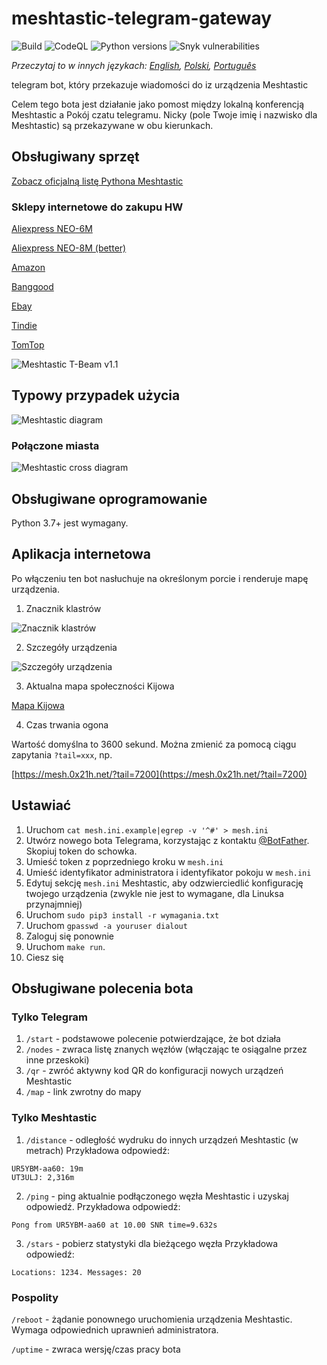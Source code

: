 # meshtastic-telegram-gateway
![Build](https://github.com/tb0hdan/meshtastic-telegram-gateway/actions/workflows/build.yml/badge.svg)
![CodeQL](https://github.com/tb0hdan/meshtastic-telegram-gateway/actions/workflows/codeql-analysis.yml/badge.svg)
![Python versions](https://shields.io/badge/python-3.7%20|%203.8%20|%203.9%20|%203.10%20|%203.11-green)
![Snyk vulnerabilities](https://img.shields.io/snyk/vulnerabilities/github/tb0hdan/meshtastic-telegram-gateway)

*Przeczytaj to w innych językach: [English](README.md), [Polski](README.pl.md), [Português](README.pt.md)*

telegram bot, który przekazuje wiadomości do iz urządzenia Meshtastic

Celem tego bota jest działanie jako pomost między lokalną konferencją Meshtastic a
Pokój czatu telegramu. Nicky (pole Twoje imię i nazwisko dla Meshtastic) są przekazywane w obu kierunkach.

## Obsługiwany sprzęt

[Zobacz oficjalną listę Pythona Meshtastic](https://github.com/meshtastic/python/blob/master/meshtastic/supported_device.py)

### Sklepy internetowe do zakupu HW

[Aliexpress NEO-6M](https://www.aliexpress.com/item/4001178678568.html)

[Aliexpress NEO-8M (better)](https://www.aliexpress.com/item/4001287221970.html)

[Amazon](https://www.amazon.com/TTGO-Meshtastic-T-Beam-Bluetooth-Battery/dp/B08GLDQDW1)

[Banggood](https://www.banggood.com/LILYGO-TTGO-Meshtastic-T-Beam-V1_1-ESP32-433-or-915-or-923Mhz-WiFi-Bluetooth-ESP32-GPS-NEO-6M-SMA-18650-Battery-Holder-With-OLED-p-1727472.html)

[Ebay](https://www.ebay.com/itm/353398290066)

[Tindie](https://www.tindie.com/products/lilygo/lilygo-ttgo-t-beam-v11-esp32/)

[TomTop](https://www.tomtop.com/p-e13012-4.html)

![Meshtastic T-Beam v1.1](https://raw.githubusercontent.com/tb0hdan/meshtastic-telegram-gateway/master/img/tbeam_11.jpeg)

## Typowy przypadek użycia

![Meshtastic diagram](https://raw.githubusercontent.com/tb0hdan/meshtastic-telegram-gateway/master/doc/MeshtasticBot.drawio.png)

### Połączone miasta

![Meshtastic cross diagram](https://raw.githubusercontent.com/tb0hdan/meshtastic-telegram-gateway/master/doc/MeshtasticBot-cross.drawio.png)

## Obsługiwane oprogramowanie

Python 3.7+ jest wymagany.

## Aplikacja internetowa

Po włączeniu ten bot nasłuchuje na określonym porcie i renderuje mapę urządzenia.

1. Znacznik klastrów

![Znacznik klastrów](https://raw.githubusercontent.com/tb0hdan/meshtastic-telegram-gateway/master/img/gmaps.png)

2. Szczegóły urządzenia

![Szczegóły urządzenia](https://raw.githubusercontent.com/tb0hdan/meshtastic-telegram-gateway/master/img/gmaps_details.png)

3. Aktualna mapa społeczności Kijowa

[Mapa Kijowa](https://mesh.0x21h.net)

4. Czas trwania ogona

Wartość domyślna to 3600 sekund. Można zmienić za pomocą ciągu zapytania `?tail=xxx`, np.

[https://mesh.0x21h.net/?tail=7200](https://mesh.0x21h.net/?tail=7200)


## Ustawiać

1. Uruchom `cat mesh.ini.example|egrep -v '^#' > mesh.ini`
2. Utwórz nowego bota Telegrama, korzystając z kontaktu [@BotFather](https://t.me/BotFather). Skopiuj token 
do schowka.
3. Umieść token z poprzedniego kroku w `mesh.ini`
4. Umieść identyfikator administratora i identyfikator pokoju w `mesh.ini`
5. Edytuj sekcję `mesh.ini` Meshtastic, aby odzwierciedlić konfigurację twojego urządzenia (zwykle nie jest 
to wymagane, dla Linuksa przynajmniej)
6. Uruchom `sudo pip3 install -r wymagania.txt`
7. Uruchom `gpasswd -a youruser dialout`
8. Zaloguj się ponownie
9. Uruchom `make run`.
10. Ciesz się

## Obsługiwane polecenia bota

### Tylko Telegram

1. `/start` - podstawowe polecenie potwierdzające, że bot działa
2. `/nodes` - zwraca listę znanych węzłów (włączając te osiągalne przez inne przeskoki)
3. `/qr` - zwróć aktywny kod QR do konfiguracji nowych urządzeń Meshtastic
4. `/map` - link zwrotny do mapy

### Tylko Meshtastic

1. `/distance` - odległość wydruku do innych urządzeń Meshtastic (w metrach)
Przykładowa odpowiedź:

```
UR5YBM-aa60: 19m
UT3ULJ: 2,316m
```

2. `/ping` - ping aktualnie podłączonego węzła Meshtastic i uzyskaj odpowiedź.
Przykładowa odpowiedź:

```
Pong from UR5YBM-aa60 at 10.00 SNR time=9.632s
```

3. `/stars` - pobierz statystyki dla bieżącego węzła
Przykładowa odpowiedź:

```
Locations: 1234. Messages: 20
```

### Pospolity

`/reboot` - żądanie ponownego uruchomienia urządzenia Meshtastic. Wymaga odpowiednich uprawnień 
administratora.

`/uptime` - zwraca wersję/czas pracy bota


